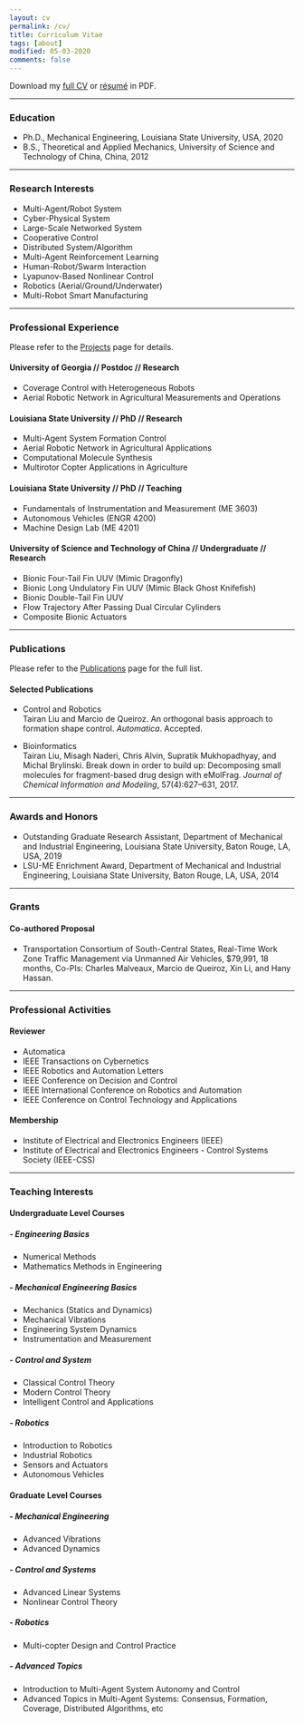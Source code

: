```yaml
---
layout: cv
permalink: /cv/
title: Curriculum Vitae
tags: [about]
modified: 05-03-2020
comments: false
---
```


Download my <a href="https://liutairan.github.io/TairanLiu-CV.pdf" target="_blank"><u>full CV</u></a> or <a href="https://liutairan.github.io/TairanLiu-Resume.pdf" target="_blank"><u>résumé</u></a> in PDF.
<!-- , or my <a href="https://liutairan.github.io/TairanLiu-Resume.pdf" target="_blank">résumé in PDF</a>. -->

***

### Education   

* Ph.D., Mechanical Engineering, Louisiana State University, USA, 2020
* B.S., Theoretical and Applied Mechanics, University of Science and Technology of China, China, 2012

***

### Research Interests

* Multi-Agent/Robot System
* Cyber-Physical System
* Large-Scale Networked System
* Cooperative Control
* Distributed System/Algorithm
* Multi-Agent Reinforcement Learning
* Human-Robot/Swarm Interaction
* Lyapunov-Based Nonlinear Control
* Robotics (Aerial/Ground/Underwater)
* Multi-Robot Smart Manufacturing   

***

### Professional Experience

Please refer to the [Projects](https://liutairan.github.io/projects/) page for details.

#### University of Georgia // Postdoc // Research
* Coverage Control with Heterogeneous Robots
* Aerial Robotic Network in Agricultural Measurements and Operations

#### Louisiana State University // PhD // Research
* Multi-Agent System Formation Control
* Aerial Robotic Network in Agricultural Applications
* Computational Molecule Synthesis
* Multirotor Copter Applications in Agriculture

#### Louisiana State University // PhD // Teaching
* Fundamentals of Instrumentation and Measurement (ME 3603)
* Autonomous Vehicles (ENGR 4200)
* Machine Design Lab (ME 4201)

#### University of Science and Technology of China // Undergraduate // Research
* Bionic Four-Tail Fin UUV (Mimic Dragonfly)
* Bionic Long Undulatory Fin UUV (Mimic Black Ghost Knifefish)
* Bionic Double-Tail Fin UUV
* Flow Trajectory After Passing Dual Circular Cylinders
* Composite Bionic Actuators

***

### Publications   

Please refer to the [Publications](https://liutairan.github.io/publications/) page for the full list.

#### Selected Publications

* Control and Robotics   
Tairan Liu and Marcio de Queiroz. An orthogonal basis approach to formation shape control. *Automatica*. Accepted.

* Bioinformatics   
Tairan Liu, Misagh Naderi, Chris Alvin, Supratik Mukhopadhyay, and Michal Brylinski. Break down in order to build up: Decomposing small molecules for fragment-based drug design with eMolFrag. *Journal of Chemical Information and Modeling*, 57(4):627–631, 2017.

***

### Awards and Honors

* Outstanding Graduate Research Assistant, Department of Mechanical and Industrial Engineering, Louisiana State University, Baton Rouge, LA, USA, 2019
* LSU-ME Enrichment Award, Department of Mechanical and Industrial Engineering, Louisiana State University, Baton Rouge, LA, USA, 2014

***

### Grants

#### Co-authored Proposal

* Transportation Consortium of South-Central States, Real-Time Work Zone Traffic Management via Unmanned Air Vehicles, $79,991, 18 months, Co-PIs: Charles Malveaux, Marcio de Queiroz, Xin Li, and Hany Hassan.

***

### Professional Activities

#### Reviewer

* Automatica
* IEEE Transactions on Cybernetics
* IEEE Robotics and Automation Letters
* IEEE Conference on Decision and Control
* IEEE International Conference on Robotics and Automation
* IEEE Conference on Control Technology and Applications

#### Membership

* Institute of Electrical and Electronics Engineers (IEEE)
* Institute of Electrical and Electronics Engineers - Control Systems Society (IEEE-CSS)

***

<!-- ### Skills

#### Hardware
Arduino, Raspberry Pi, STM32 FC, NodeMCU, XBee, 3D Printer, etc.

#### Software
XCTU, QT Creator, TeXstudio, Inkscape, AutoCAD, FreeCAD, Blender, Arduino IDE, OpenShot Video Editor, etc.

#### Programming Languages
Python, MATLAB/Simulink, C, C++ (associated with GUI design with QT).

#### Natural Languages
Chinese (mother tongue) and English.

#### Others
HPC (Philip@LSU, SuperMike-II@LSU, QB2@LONI), LaTeX. -->

<!-- *** -->

<!-- ### Other Experience

Robo-Game Competition of USTC (2010)

*** -->

<!-- ### Graduate Level Courses

* Advanced Mechanical Systems Control
* Introduction to Modern Control Theory
* Advanced Linear Systems
* Advanced Topics in Control
* Industrial Robotics
* Topics in Modern System Science
* Advanced Engineering System Dynamics
* Sensors and Actuators
* Numerical Methods in Applied Mechanics
* Advanced Vibrations
* Mathematics Methods in Engineering
* Intelligent Control and Applications in Power Systems
* Stress Analysis in Mechanical Engineering

*** -->

### Teaching Interests

#### Undergraduate Level Courses

##### - Engineering Basics
* Numerical Methods
* Mathematics Methods in Engineering

##### - Mechanical Engineering Basics
* Mechanics (Statics and Dynamics)
* Mechanical Vibrations
* Engineering System Dynamics
* Instrumentation and Measurement

##### - Control and System
* Classical Control Theory
* Modern Control Theory
* Intelligent Control and Applications

##### - Robotics
* Introduction to Robotics
* Industrial Robotics
* Sensors and Actuators
* Autonomous Vehicles

#### Graduate Level Courses

##### - Mechanical Engineering
* Advanced Vibrations
* Advanced Dynamics

##### - Control and Systems
* Advanced Linear Systems
* Nonlinear Control Theory

##### - Robotics
* Multi-copter Design and Control Practice

##### - Advanced Topics
* Introduction to Multi-Agent System Autonomy and Control
* Advanced Topics in Multi-Agent Systems: Consensus, Formation, Coverage, Distributed Algorithms, etc
